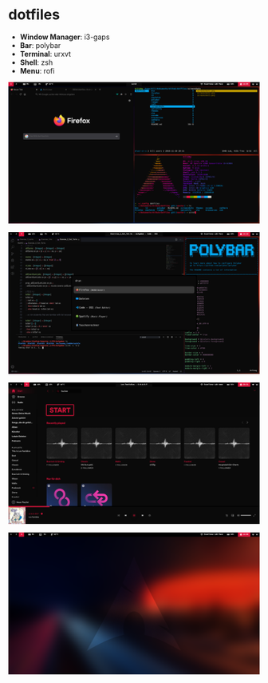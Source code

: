 # dotfiles

- **Window Manager**: i3-gaps
- **Bar**: polybar
- **Terminal**: urxvt
- **Shell**: zsh
- **Menu**: rofi

![Screenshot](https://github.com/089kili/dotfiles/blob/master/screenshots/screenshot1.png)

![Screenshot](https://github.com/089kili/dotfiles/blob/master/screenshots/screenshot2.png)

![Screenshot](https://github.com/089kili/dotfiles/blob/master/screenshots/screenshot3.png)

![Screenshot](https://github.com/089kili/dotfiles/blob/master/screenshots/screenshot4.png)

